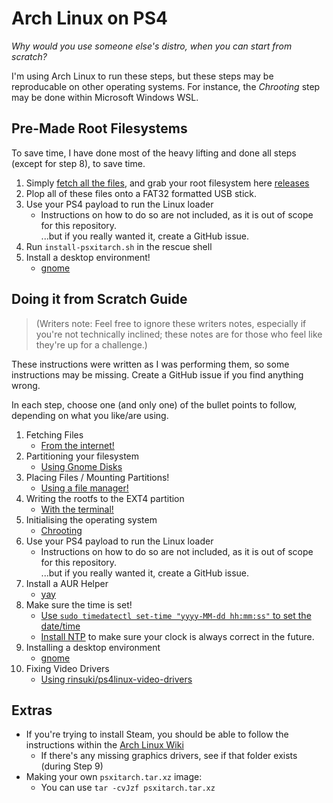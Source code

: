 # Arch Linux on PS4

_Why would you use someone else's distro, when you can start from scratch?_

I'm using Arch Linux to run these steps, but these steps may be reproducable on other operating systems.
For instance, the _Chrooting_ step may be done within Microsoft Windows WSL.

## Pre-Made Root Filesystems

To save time, I have done most of the heavy lifting and done all steps (except for step 8), to save time.

1. Simply [fetch all the files](./steps/1/files.md), and grab your root filesystem here [releases](https://github.com/7coil/archlinux-on-ps4/releases)
2. Plop all of these files onto a FAT32 formatted USB stick.
3. Use your PS4 payload to run the Linux loader
    - Instructions on how to do so are not included, as it is out of scope for this repository.  
    ...but if you really wanted it, create a GitHub issue.
4. Run `install-psxitarch.sh` in the rescue shell
5. Install a desktop environment!
    - [gnome](./steps/8/gnome.md)

## Doing it from Scratch Guide

> (Writers note: Feel free to ignore these writers notes, especially if you're not technically inclined; these notes are for those who feel like they're up for a challenge.)

These instructions were written as I was performing them, so some instructions may be missing. Create a GitHub issue if you find anything wrong.

In each step, choose one (and only one) of the bullet points to follow, depending on what you like/are using.

1. Fetching Files
    - [From the internet!](./steps/1/files.md)
2. Partitioning your filesystem
    - [Using Gnome Disks](./steps/2/gnome-disks.md)
3. Placing Files / Mounting Partitions!
    - [Using a file manager!](./steps/3/gnome-files.md)
4. Writing the rootfs to the EXT4 partition
    - [With the terminal!](./steps/4/rootfs.md)
5. Initialising the operating system
    - [Chrooting](./steps/5/arch-chroot.md)
6. Use your PS4 payload to run the Linux loader
    - Instructions on how to do so are not included, as it is out of scope for this repository.  
    ...but if you really wanted it, create a GitHub issue.
7. Install a AUR Helper
    - [yay](https://github.com/Jguer/yay)
8. Make sure the time is set!
    - [Use `sudo timedatectl set-time "yyyy-MM-dd hh:mm:ss"` to set the date/time](https://wiki.archlinux.org/title/System_time#Set_system_clock)
    - [Install NTP](https://wiki.archlinux.org/title/Network_Time_Protocol_daemon) to make sure your clock is always correct in the future.
9. Installing a desktop environment
    - [gnome](./steps/8/gnome.md)
10. Fixing Video Drivers
    - [Using rinsuki/ps4linux-video-drivers](./steps/9/rinsuki.md)

## Extras
- If you're trying to install Steam, you should be able to follow the instructions within the [Arch Linux Wiki](https://wiki.archlinux.org/title/steam)
    - If there's any missing graphics drivers, see if that folder exists (during Step 9)
- Making your own `psxitarch.tar.xz` image:
    - You can use `tar -cvJzf psxitarch.tar.xz `
